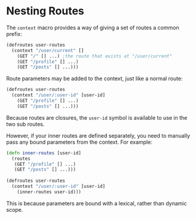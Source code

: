 # Nesting Routes

The `context` macro provides a way of giving a set of routes a common prefix:

```clojure
(defroutes user-routes
  (context "/user/current" []
    (GET "/" [] ...) ;the route that exists at "/user/current"
    (GET "/profile" [] ...)
    (GET "/posts" [] ...)))
```

Route parameters may be added to the context, just like a normal route:

```clojure
(defroutes user-routes
  (context "/user/:user-id" [user-id]
    (GET "/profile" [] ...)
    (GET "/posts" [] ...)))
```

Because routes are closures, the `user-id` symbol is available to use in the two sub routes.

However, if your inner routes are defined separately, you need to manually pass any bound parameters from the context. For example:

```clojure
(defn inner-routes [user-id]
  (routes
   (GET "/profile" [] ...)
   (GET "/posts" [] ...)))
  
(defroutes user-routes
  (context "/user/:user-id" [user-id]
    (inner-routes user-id)))
```

This is because parameters are bound with a lexical, rather than dynamic scope.
